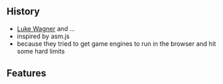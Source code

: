 ## History

* [Luke Wagner](https://twitter.com/luke_wagner) and ...
* inspired by asm.js
* because they tried to get game engines to run in the browser and hit some hard limits

## Features

